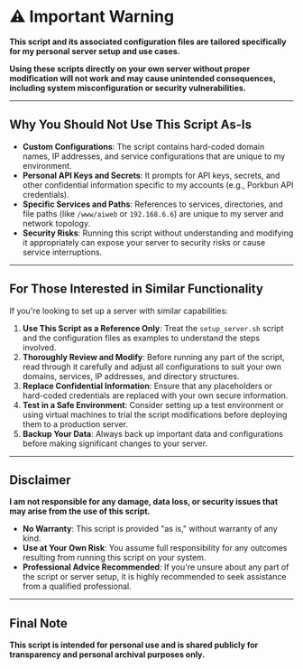 # ⚠️ Important Warning

**This script and its associated configuration files are tailored specifically for my personal server setup and use cases.**

**Using these scripts directly on your own server without proper modification will not work and may cause unintended consequences, including system misconfiguration or security vulnerabilities.**

---

## **Why You Should Not Use This Script As-Is**

- **Custom Configurations**: The script contains hard-coded domain names, IP addresses, and service configurations that are unique to my environment.
- **Personal API Keys and Secrets**: It prompts for API keys, secrets, and other confidential information specific to my accounts (e.g., Porkbun API credentials).
- **Specific Services and Paths**: References to services, directories, and file paths (like `/www/aiweb` or `192.168.6.6`) are unique to my server and network topology.
- **Security Risks**: Running this script without understanding and modifying it appropriately can expose your server to security risks or cause service interruptions.

---

## **For Those Interested in Similar Functionality**

If you're looking to set up a server with similar capabilities:

1. **Use This Script as a Reference Only**: Treat the `setup_server.sh` script and the configuration files as examples to understand the steps involved.
2. **Thoroughly Review and Modify**: Before running any part of the script, read through it carefully and adjust all configurations to suit your own domains, services, IP addresses, and directory structures.
3. **Replace Confidential Information**: Ensure that any placeholders or hard-coded credentials are replaced with your own secure information.
4. **Test in a Safe Environment**: Consider setting up a test environment or using virtual machines to trial the script modifications before deploying them to a production server.
5. **Backup Your Data**: Always back up important data and configurations before making significant changes to your server.

---

## **Disclaimer**

**I am not responsible for any damage, data loss, or security issues that may arise from the use of this script.**

- **No Warranty**: This script is provided "as is," without warranty of any kind.
- **Use at Your Own Risk**: You assume full responsibility for any outcomes resulting from running this script on your system.
- **Professional Advice Recommended**: If you're unsure about any part of the script or server setup, it is highly recommended to seek assistance from a qualified professional.

---

## **Final Note**

**This script is intended for personal use and is shared publicly for transparency and personal archival purposes only.**
